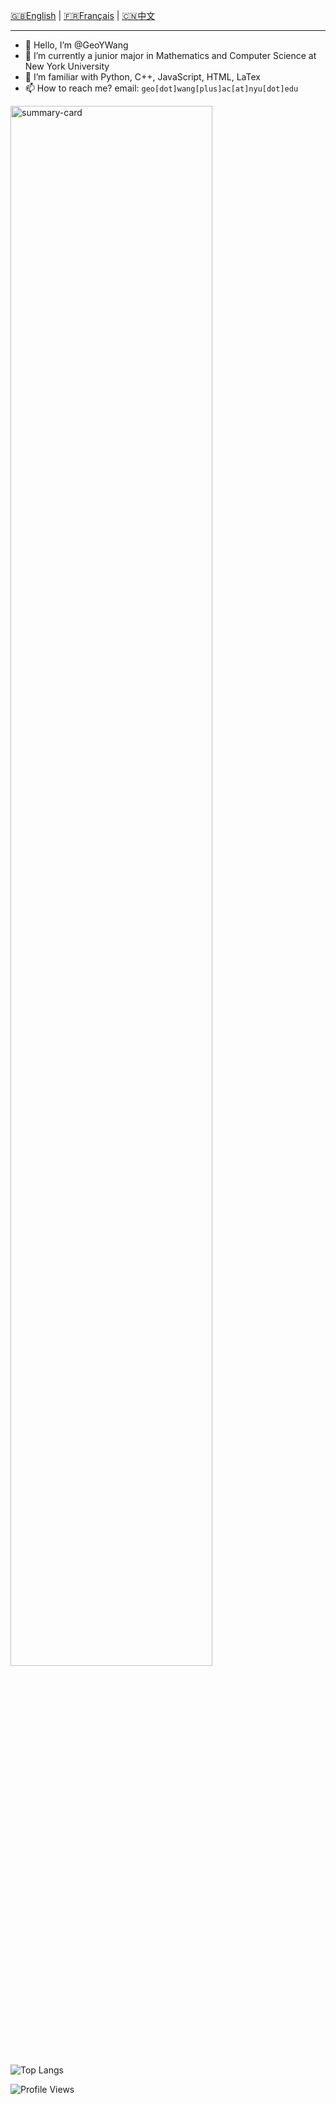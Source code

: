 <!--## Hi there 👋-->

<!--
**GeoYWang/GeoYWang** is a ✨ _special_ ✨ repository because its `README.md` (this file) appears on your GitHub profile.

Here are some ideas to get you started:

- 🔭 I’m currently working on ...
- 🌱 I’m currently learning ...
- 👯 I’m looking to collaborate on ...
- 🤔 I’m looking for help with ...
- 💬 Ask me about ...
- 📫 How to reach me: ...
- 😄 Pronouns: ...
- ⚡ Fun fact: ...
-->




[🇬🇧English](./README.md)  |  [🇫🇷Français](./README.fr.md)  |  [🇨🇳中文](./README.zh.md)


---


- 👋 Hello, I’m @GeoYWang
- 🌱 I’m currently a junior major in Mathematics and Computer Science at New York University
- 💞️ I’m familiar with Python, C++, JavaScript, HTML, LaTex
- 📫 How to reach me? email: `geo[dot]wang[plus]ac[at]nyu[dot]edu`
<!--- ⚡ Fun fact: Love Patchouli!-->

<img alt="summary-card" src="https://github-profile-summary-cards.vercel.app/api/cards/profile-details?username=GeoYWang&theme=tokyonight" style="width:80%"/>


![Top Langs](https://github-readme-stats.vercel.app/api/top-langs/?username=GeoYWang&layout=donut&theme=tokyonight)

![Profile Views](https://komarev.com/ghpvc/?username=AcideFluorhydrique)
<!---
AcideFluorhydrique/AcideFluorhydrique is a ✨ special ✨ repository because its `README.md` (this file) appears on your GitHub profile.
You can click the Preview link to take a look at your changes.
--->
